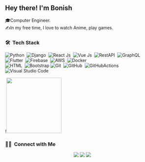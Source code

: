 ## Hey there! I'm Bonish

🎓Computer Engineer.\
✍️In my free time, I love to watch Anime, play games.

### 🛠 &nbsp;Tech Stack

![Python](https://img.shields.io/badge/-Python-white?style=for-the-badge&logo=python)&nbsp;
![Django](https://img.shields.io/badge/-Django-white?style=for-the-badge&logo=django&logoColor=092E20)&nbsp;
![React Js](https://img.shields.io/badge/-react-white?style=for-the-badge&logo=react)&nbsp;
![Vue Js](https://img.shields.io/badge/-Vue-white?style=for-the-badge&logo=vue)&nbsp;
![RestAPI](https://img.shields.io/badge/-REST-white?style=for-the-badge&logo=rest&logoColor=092E20)&nbsp;
![GraphQL](https://img.shields.io/badge/-GraphQL-white?style=for-the-badge&logo=graphql&logoColor=092E20)&nbsp;
![Flutter](https://img.shields.io/badge/-Flutter-white?style=for-the-badge&logo=flutter&logoColor=092E20)&nbsp;
![Firebase](https://img.shields.io/badge/-Firebase-white?style=for-the-badge&logo=firebase&logoColor=092E20)&nbsp;
![AWS](https://img.shields.io/badge/-AWS-white?style=for-the-badge&logo=amazonaws&logoColor=092E20)&nbsp;
![Docker](https://img.shields.io/badge/-Docker-white?style=for-the-badge&logo=docker&logoColor=092E20)&nbsp;\
![HTML](https://img.shields.io/badge/-HTML-white?style=for-the-badge&logo=HTML5)&nbsp;
![Bootstrap](https://img.shields.io/badge/-Bootstrap-white?style=for-the-badge&logo=bootstrap&logoColor=563D7C)
![Git](https://img.shields.io/badge/-Git-white?style=for-the-badge&logo=git)&nbsp;
![GitHub](https://img.shields.io/badge/-GitHub-white?style=for-the-badge&logo=github&logoColor=1572B6)&nbsp;
![GitHubActions](https://img.shields.io/badge/-GitHubActions-white?style=for-the-badge&logo=githubactions&logoColor=1572B6)&nbsp;
![Visual Studio Code](https://img.shields.io/badge/-Visual%20Studio%20Code-white?style=for-the-badge&logo=visual-studio-code&logoColor=007ACC)&nbsp;
<p align="start">
<!-- <a href="https://github.com/bonishthapa">
  <img height="180em" src="https://github-readme-stats-eight-theta.vercel.app/api?username=bonishthapa&show_icons=true&theme=dark&include_all_commits=true&count_private=true"/>
  </a>
</p> -->
!<img height="180em" src="https://github-readme-stats.vercel.app/api?username=bonishthapa&theme=cobalt&show_icons=true" />
<!-- <p><img align="center" src="https://github-readme-streak-stats.herokuapp.com/?user=AjayKarki&theme=radical" alt="AjayKarki" /></p>                              
 -->

### 🤝🏻 &nbsp;Connect with Me

<p align="center">
  <a target="_blank" href="https://www.linkedin.com/in/bonishthapa/"><img src="https://img.shields.io/badge/-BonishThapa-0077B5?style=flat&logo=Linkedin&logoColor=white"/></a>
<!-- <a target="_blank" href="https://ajaykarki.github.io/"><img src="https://img.shields.io/badge/-ajaykarki.github.io-3423A6?style=flat&logo=Google-Chrome&logoColor=white"/></a>
<a target="_blank" href="https://www.instagram.com/ajaykarki333/"><img src="https://img.shields.io/badge/-@bonishthapa-E4405F?style=flat&logo=Instagram&logoColor=white"/></a> -->
<a target="_blank" href="mailto:bonishthapa@gmail.com"><img src="https://img.shields.io/badge/-bonishthapa@gmail.com-D14836?style=flat&logo=Gmail&logoColor=white"/></a>
<a target="_blank" href="https://www.facebook.com/thapabonis/"><img src="https://img.shields.io/badge/-Bonish Thapa-1877F2?style=flat&logo=Facebook&logoColor=white"/></a>
</p>
